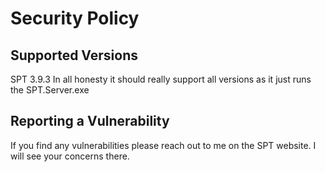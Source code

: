 # Security Policy

## Supported Versions

SPT 3.9.3 
In all honesty it should really support all versions as it just runs the SPT.Server.exe

## Reporting a Vulnerability

If you find any vulnerabilities please reach out to me on the SPT website. 
I will see your concerns there.
